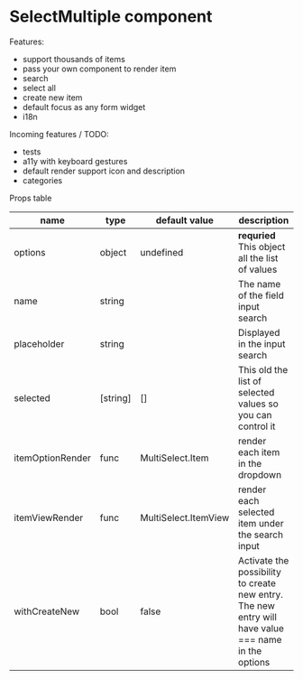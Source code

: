 # SelectMultiple component

Features:

* support thousands of items
* pass your own component to render item
* search
* select all
* create new item
* default focus as any form widget
* i18n

Incoming features / TODO:

* tests
* a11y with keyboard gestures
* default render support icon and description
* categories

Props table

| name | type | default value | description |
| -- | -- | -- | -- |
| options | object | undefined | **requried** This object all the list of values |
| name | string | | The name of the field input search |
| placeholder | string | | Displayed in the input search |
| selected | [string] | [] | This old the list of selected values so you can control it |
| itemOptionRender | func | MultiSelect.Item | render each item in the dropdown |
| itemViewRender | func | MultiSelect.ItemView | render each selected item under the search input |
| withCreateNew | bool | false | Activate the possibility to create new entry. The new entry will have value === name in the options |

